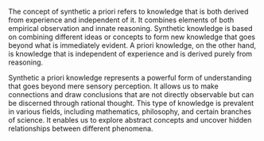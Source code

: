 

The concept of synthetic a priori refers to knowledge that is both derived from experience and independent of it. It combines elements of both empirical observation and innate reasoning. Synthetic knowledge is based on combining different ideas or concepts to form new knowledge that goes beyond what is immediately evident. A priori knowledge, on the other hand, is knowledge that is independent of experience and is derived purely from reasoning.

Synthetic a priori knowledge represents a powerful form of understanding that goes beyond mere sensory perception. It allows us to make connections and draw conclusions that are not directly observable but can be discerned through rational thought. This type of knowledge is prevalent in various fields, including mathematics, philosophy, and certain branches of science. It enables us to explore abstract concepts and uncover hidden relationships between different phenomena.